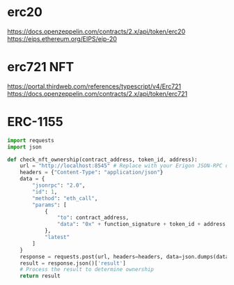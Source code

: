 # erc20
https://docs.openzeppelin.com/contracts/2.x/api/token/erc20
https://eips.ethereum.org/EIPS/eip-20
# erc721 NFT
https://portal.thirdweb.com/references/typescript/v4/Erc721
https://docs.openzeppelin.com/contracts/2.x/api/token/erc721
# ERC-1155


```py
import requests
import json

def check_nft_ownership(contract_address, token_id, address):
    url = "http://localhost:8545" # Replace with your Erigon JSON-RPC daemon URL
    headers = {"Content-Type": "application/json"}
    data = {
        "jsonrpc": "2.0",
        "id": 1,
        "method": "eth_call",
        "params": [
            {
                "to": contract_address,
                "data": "0x" + function_signature + token_id + address
            },
            "latest"
        ]
    }
    response = requests.post(url, headers=headers, data=json.dumps(data))
    result = response.json()['result']
    # Process the result to determine ownership
    return result

```



